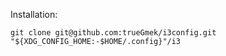 Installation:

```
git clone git@github.com:trueGmek/i3config.git "${XDG_CONFIG_HOME:-$HOME/.config}"/i3
```
